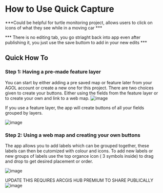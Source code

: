 # How to Use Quick Capture 

***Could be helpful for turtle monitoring project, allows users to click on icons of what they see while in a moving car ***

*** There is no editing tab, you go striaght back into app even after publishing it, you just use the save buttom to add in your new edits ***

## Quick How To

### Step 1: Having a pre-made feature layer
You can start by either adding a pre saved map or feature later from your AGOL account or create a new one for this project.
There are two choices given to create your buttons. Either using the fields from the feature layer or to create your own and link to a web map.
![image](https://github.com/rylee1999/RGoerlitzTechLog/assets/146375958/1e0821bc-1164-4550-89cc-364222fa02de)


If you use a feature layer, the app will create buttons of all your fields grouped by layers.

![image](https://github.com/rylee1999/RGoerlitzTechLog/assets/146375958/54817c41-0c3a-4c93-80b5-ff0f7261592b)

### Step 2: Using a web map and creating your own buttons
The app allows you to add labels which can be grouped together, these labels can then be cutomized with colour and icons. 
To add new labels or new groups of labels use the top organce icon ( 3 symbols inside) to drag and drop to get desired placement or order.

![image](https://github.com/rylee1999/RGoerlitzTechLog/assets/146375958/db5d71bd-85f2-4b83-af42-597fab0f8fc8)

UPDATE THIS REQUIRES ARCGIS HUB PREMIUM TO SHARE PUBLICALLY 
![image](https://github.com/rylee1999/RGoerlitzTechLog/assets/146375958/5778f812-4b65-4535-9906-5307c90b2c93)



